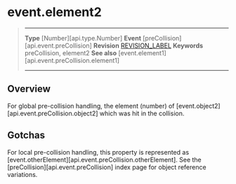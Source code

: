 
# event.element2

> --------------------- ------------------------------------------------------------------------------------------
> __Type__              [Number][api.type.Number]
> __Event__             [preCollision][api.event.preCollision]
> __Revision__          [REVISION_LABEL](REVISION_URL)
> __Keywords__          preCollision, element2
> __See also__			[event.element1][api.event.preCollision.element1]
> --------------------- ------------------------------------------------------------------------------------------

## Overview

For global pre-collision handling, the element (number) of [event.object2][api.event.preCollision.object2] which was hit in the collision.


## Gotchas

For local pre-collision handling, this property is represented as [event.otherElement][api.event.preCollision.otherElement]. See the [preCollision][api.event.preCollision] index page for object reference variations.